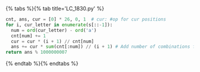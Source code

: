 {% tabs %}{% tab title='LC_1830.py' %}

```py
cnt, ans, cur = [0] * 26, 0, 1  # cur: #op for cur positions
for i, cur_letter in enumerate(s[::-1]):
  num = ord(cur_letter) - ord('a')
  cnt[num] += 1
  cur = cur * (i + 1) // cnt[num]
  ans += cur * sum(cnt[:num]) // (i + 1) # Add number of combinations for all smaller letters than current
return ans % 1000000007
```

{% endtab %}{% endtabs %}
